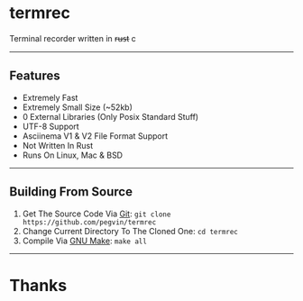 # termrec
Terminal recorder written in r̶u̶s̶t c

---
## Features
- Extremely Fast
- Extremely Small Size (~52kb)
- 0 External Libraries (Only Posix Standard Stuff)
- UTF-8 Support
- Asciinema V1 & V2 File Format Support
- Not Written In Rust
- Runs On Linux, Mac & BSD

---
## Building From Source

1. Get The Source Code Via [Git](https://git-scm.com/): `git clone https://github.com/pegvin/termrec`
2. Change Current Directory To The Cloned One: `cd termrec`
3. Compile Via [GNU Make](https://www.gnu.org/software/make/): `make all`

---
# Thanks
